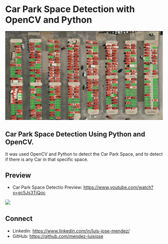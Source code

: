 # Car Park Space Detection with OpenCV and Python

[![Car Park Space Detection with OpenCV and Python](./car_park_space_detection.png)](https://www.youtube.com/watch?v=gc5Js3TiQoc)

## Car Park Space Detection Using Python and OpenCV.

It was used OpenCV and Python to detect the Car Park Space, and to detect if there is any Car in that specific space.

## Preview

- Car Park Space Detectio Preview: https://www.youtube.com/watch?v=gc5Js3TiQoc

![](./car_park_space_detection_preview.gif)

## Connect
- Linkedin: https://www.linkedin.com/in/luis-jose-mendez/
- GitHub: https://github.com/mendez-luisjose
